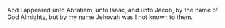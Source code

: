 And I appeared unto Abraham, unto Isaac, and unto Jacob, by the name of God Almighty, but by my name Jehovah was I not known to them.
